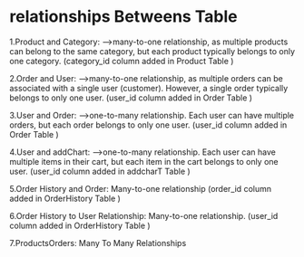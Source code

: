 # relationships Betweens Table

1.Product and Category: -->many-to-one relationship, as multiple products can belong to the same category, but each product typically belongs to only one category. (category_id column added in Product Table )

2.Order and User: -->many-to-one relationship, as multiple orders can be associated with a single user (customer). However, a single order typically belongs to only one user. (user_id column added in Order Table )

3.User and Order: -->one-to-many relationship. Each user can have multiple orders, but each order belongs to only one user. (user_id column added in Order Table )

4.User and addChart: -->one-to-many relationship. Each user can have multiple items in their cart, but each item in the cart belongs to only one user. (user_id column added in addcharT Table )

5.Order History and Order: Many-to-one relationship (order_id column added in OrderHistory Table )

6.Order History to User Relationship: Many-to-one relationship. (user_id column added in OrderHistory Table )

7.ProductsOrders: Many To Many Relationships
